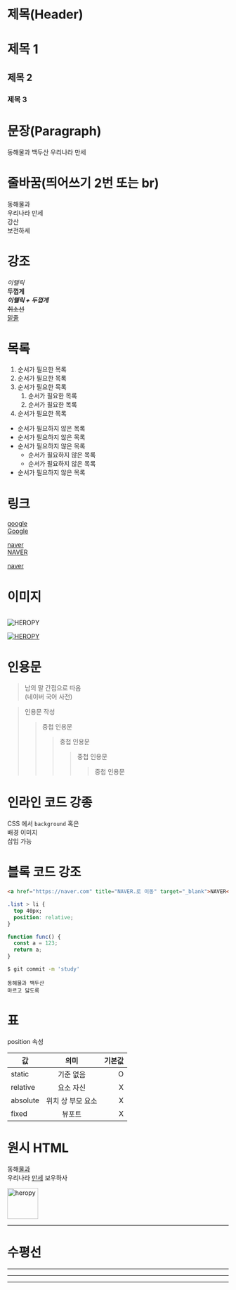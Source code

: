 # 제목(Header)

# 제목 1

## 제목 2

### 제목 3

# 문장(Paragraph)

동해물과 백두산
우리나라 만세

# 줄바꿈(띄어쓰기 2번 또는 br)

동해물과  
우리나라 만세  
강산 <br>
보전하세

# 강조

_이텔릭_  
**두껍게**  
**_이텔릭 + 두껍게_**  
~~취소선~~  
<u>밑줄</u>

# 목록

1.  순서가 필요한 목록
1.  순서가 필요한 목록
1.  순서가 필요한 목록
    1. 순서가 필요한 목록
    1. 순서가 필요한 목록
1.  순서가 필요한 목록

- 순서가 필요하지 않은 목록
- 순서가 필요하지 않은 목록
- 순서가 필요하지 않은 목록
  - 순서가 필요하지 않은 목록
  - 순서가 필요하지 않은 목록
- 순서가 필요하지 않은 목록

# 링크

<a href="https://google.com">google</a>  
 [Google](http://google.com)

<a href="https://naver.com" title="NAVER.로 이동">naver</a>  
 [NAVER](http://naver.com "NAVER로이동")

<a href="https://naver.com" title="NAVER.로 이동" target="_blank">naver</a>

# 이미지

![]()

![HEROPY](https://heropy.blog/css/images/logo.png)

[ ![HEROPY](https://heropy.blog/css/images/logo.png)](https://heropy.blog/)

# 인용문

> 남의 말 간접으로 따옴  
> (네이버 국어 사전)

> 인용문 작성
>
> > 중첩 인용문
> >
> > > 중첩 인용문
> > >
> > > > 중첩 인용문
> > > >
> > > > > 중첩 인용문

# 인라인 코드 강종

CSS 에서 `background` 혹은  
배경 이미지  
삽입 가능

# 블록 코드 강조

```html
<a href="https://naver.com" title="NAVER.로 이동" target="_blank">NAVER</a>
```

```css
.list > li {
  top 40px;
  position: relative;
}
```

```javascript
function func() {
  const a = 123;
  return a;
}
```

```bash
$ git commit -m 'study'
```

```plaintext
동해물과 백두산
마르고 닳도록
```

# 표

position 속성

| 값       |       의미        | 기본값 |
| -------- | :---------------: | -----: |
| static   |     기준 없음     |      O |
| relative |     요소 자신     |      X |
| absolute | 위치 상 부모 요소 |      X |
| fixed    |      뷰포트       |      X |

# 원시 HTML

동해<u>물과</u><br/>
우리나라 <span style="text-decoration: underline;">만세</span>
보우하사

<img width="70" src="https://heropy.blog/css/images/logo.png" alt="heropy">

---

# 수평선

---

---

---
